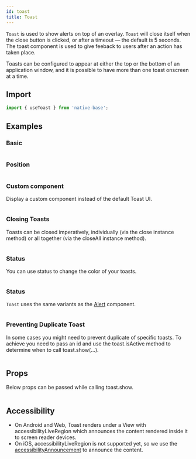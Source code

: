 ```yaml
---
id: toast
title: Toast
---
```


`Toast` is used to show alerts on top of an overlay. `Toast` will close itself when the close button is clicked, or after a timeout — the default is 5 seconds. The toast component is used to give feeback to users after an action has taken place.

Toasts can be configured to appear at either the top or the bottom of an application window, and it is possible to have more than one toast onscreen at a time.

## Import

```jsx
import { useToast } from 'native-base';
```

## Examples

### Basic

```ComponentSnackPlayer path=composites,toast,Basic.tsx

```

### Position

```ComponentSnackPlayer path=composites,toast,ToastPositions.tsx

```

### Custom component

Display a custom component instead of the default Toast UI.

```ComponentSnackPlayer path=composites,toast,CustomComponent.tsx

```

### Closing Toasts

Toasts can be closed imperatively, individually (via the close instance method) or all together (via the closeAll instance method).

```ComponentSnackPlayer path=composites,toast,CloseToast.tsx

```

### Status

You can use status to change the color of your toasts.

```ComponentSnackPlayer path=composites,toast,ToastStatus.tsx

```

### Status

`Toast` uses the same variants as the [Alert](alert.md) component.

```ComponentSnackPlayer path=composites,toast,ToastStatus.tsx

```

### Preventing Duplicate Toast

In some cases you might need to prevent duplicate of specific toasts. To achieve you need to pass an id and use the toast.isActive method to determine when to call toast.show(...).

```ComponentSnackPlayer path=composites,toast,PreventDuplicate.tsx

```

## Props

Below props can be passed while calling toast.show.

```ComponentPropTable path=composites,toast,ToastDummy.tsx

```

## Accessibility

- On Android and Web, Toast renders under a View with accessibilityLiveRegion which announces the content rendered inside it to screen reader devices.
- On iOS, accessibilityLiveRegion is not supported yet, so we use the [accessibilityAnnouncement](https://reactnative.dev/docs/accessibilityinfo#announceforaccessibility) to announce the content.
